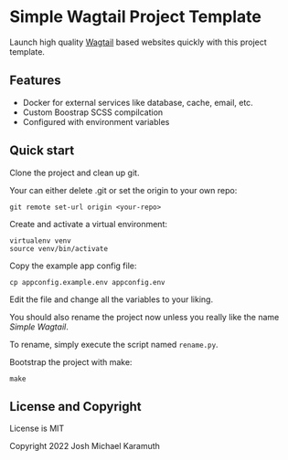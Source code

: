 # Simple Wagtail Project Template

Launch high quality [Wagtail](https://wagtail.io) based websites
quickly with this project template.

## Features

- Docker for external services like database, cache, email, etc.
- Custom Boostrap SCSS compilcation
- Configured with environment variables

## Quick start

Clone the project and clean up git.

Your can either delete .git or set the origin to your own repo:

```shell
git remote set-url origin <your-repo>
```

Create and activate a virtual environment:

```shell
virtualenv venv
source venv/bin/activate
```

Copy the example app config file:

```shell
cp appconfig.example.env appconfig.env
```

Edit the file and change all the variables to your liking.

You should also rename the project now unless you really
like the name *Simple Wagtail*.

To rename, simply execute the script named `rename.py`.

Bootstrap the project with make:

```shell
make
```

## License and Copyright

License is MIT

Copyright 2022 Josh Michael Karamuth
